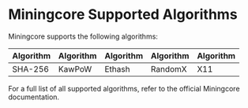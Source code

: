 # Miningcore Supported Algorithms

Miningcore supports the following algorithms:

| Algorithm | Algorithm | Algorithm | Algorithm | Algorithm |
|-----------|-----------|-----------|-----------|-----------|
| SHA-256   | KawPoW    | Ethash    | RandomX   | X11       |

For a full list of all supported algorithms, refer to the official Miningcore documentation.
